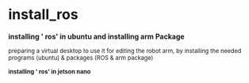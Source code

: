 # install_ros
**installing ' ros' in ubuntu and installing arm Package**

<sup>preparing a virtual desktop to use it for editing the robot arm, by installing the needed programs (ubuntu) & packages (ROS & arm package)</sup> 


**<sup>**installing ' ros' in jetson nan**o</sup>**
<sup>  </sup>
